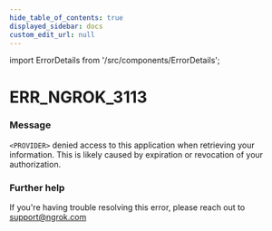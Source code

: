 ```yaml
---
hide_table_of_contents: true
displayed_sidebar: docs
custom_edit_url: null
---
```


import ErrorDetails from '/src/components/ErrorDetails';

# ERR_NGROK_3113

### Message
`<PROVIDER>` denied access to this application when retrieving your information. This is likely caused by expiration or revocation of your authorization.

### Further help
If you're having trouble resolving this error, please reach out to [support@ngrok.com](mailto:support@ngrok.com?subject=Help%20with%20ERR_NGROK_3113)

<ErrorDetails error='err_ngrok_3113' />
